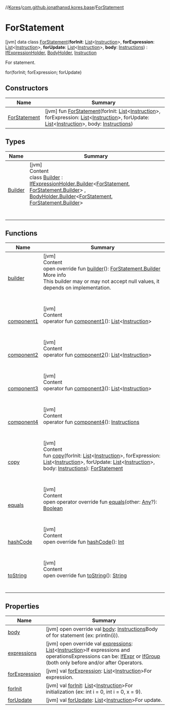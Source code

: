 //[Kores](../../index.md)/[com.github.jonathanxd.kores.base](../index.md)/[ForStatement](index.md)



# ForStatement  
 [jvm] data class [ForStatement](index.md)(**forInit**: [List](https://kotlinlang.org/api/latest/jvm/stdlib/kotlin.collections/-list/index.html)<[Instruction](../../com.github.jonathanxd.kores/-instruction/index.md)>, **forExpression**: [List](https://kotlinlang.org/api/latest/jvm/stdlib/kotlin.collections/-list/index.html)<[Instruction](../../com.github.jonathanxd.kores/-instruction/index.md)>, **forUpdate**: [List](https://kotlinlang.org/api/latest/jvm/stdlib/kotlin.collections/-list/index.html)<[Instruction](../../com.github.jonathanxd.kores/-instruction/index.md)>, **body**: [Instructions](../../com.github.jonathanxd.kores/-instructions/index.md)) : [IfExpressionHolder](../-if-expression-holder/index.md), [BodyHolder](../-body-holder/index.md), [Instruction](../../com.github.jonathanxd.kores/-instruction/index.md)

For statement.



for(forInit; forExpression; forUpdate)

   


## Constructors  
  
|  Name|  Summary| 
|---|---|
| <a name="com.github.jonathanxd.kores.base/ForStatement/ForStatement/#kotlin.collections.List[com.github.jonathanxd.kores.Instruction]#kotlin.collections.List[com.github.jonathanxd.kores.Instruction]#kotlin.collections.List[com.github.jonathanxd.kores.Instruction]#com.github.jonathanxd.kores.Instructions/PointingToDeclaration/"></a>[ForStatement](-for-statement.md)| <a name="com.github.jonathanxd.kores.base/ForStatement/ForStatement/#kotlin.collections.List[com.github.jonathanxd.kores.Instruction]#kotlin.collections.List[com.github.jonathanxd.kores.Instruction]#kotlin.collections.List[com.github.jonathanxd.kores.Instruction]#com.github.jonathanxd.kores.Instructions/PointingToDeclaration/"></a> [jvm] fun [ForStatement](-for-statement.md)(forInit: [List](https://kotlinlang.org/api/latest/jvm/stdlib/kotlin.collections/-list/index.html)<[Instruction](../../com.github.jonathanxd.kores/-instruction/index.md)>, forExpression: [List](https://kotlinlang.org/api/latest/jvm/stdlib/kotlin.collections/-list/index.html)<[Instruction](../../com.github.jonathanxd.kores/-instruction/index.md)>, forUpdate: [List](https://kotlinlang.org/api/latest/jvm/stdlib/kotlin.collections/-list/index.html)<[Instruction](../../com.github.jonathanxd.kores/-instruction/index.md)>, body: [Instructions](../../com.github.jonathanxd.kores/-instructions/index.md))   <br>


## Types  
  
|  Name|  Summary| 
|---|---|
| <a name="com.github.jonathanxd.kores.base/ForStatement.Builder///PointingToDeclaration/"></a>[Builder](-builder/index.md)| <a name="com.github.jonathanxd.kores.base/ForStatement.Builder///PointingToDeclaration/"></a>[jvm]  <br>Content  <br>class [Builder](-builder/index.md) : [IfExpressionHolder.Builder](../-if-expression-holder/-builder/index.md)<[ForStatement](index.md), [ForStatement.Builder](-builder/index.md)> , [BodyHolder.Builder](../-body-holder/-builder/index.md)<[ForStatement](index.md), [ForStatement.Builder](-builder/index.md)>   <br><br><br>


## Functions  
  
|  Name|  Summary| 
|---|---|
| <a name="com.github.jonathanxd.kores.base/ForStatement/builder/#/PointingToDeclaration/"></a>[builder](builder.md)| <a name="com.github.jonathanxd.kores.base/ForStatement/builder/#/PointingToDeclaration/"></a>[jvm]  <br>Content  <br>open override fun [builder](builder.md)(): [ForStatement.Builder](-builder/index.md)  <br>More info  <br>This builder may or may not accept null values, it depends on implementation.  <br><br><br>
| <a name="com.github.jonathanxd.kores.base/ForStatement/component1/#/PointingToDeclaration/"></a>[component1](component1.md)| <a name="com.github.jonathanxd.kores.base/ForStatement/component1/#/PointingToDeclaration/"></a>[jvm]  <br>Content  <br>operator fun [component1](component1.md)(): [List](https://kotlinlang.org/api/latest/jvm/stdlib/kotlin.collections/-list/index.html)<[Instruction](../../com.github.jonathanxd.kores/-instruction/index.md)>  <br><br><br>
| <a name="com.github.jonathanxd.kores.base/ForStatement/component2/#/PointingToDeclaration/"></a>[component2](component2.md)| <a name="com.github.jonathanxd.kores.base/ForStatement/component2/#/PointingToDeclaration/"></a>[jvm]  <br>Content  <br>operator fun [component2](component2.md)(): [List](https://kotlinlang.org/api/latest/jvm/stdlib/kotlin.collections/-list/index.html)<[Instruction](../../com.github.jonathanxd.kores/-instruction/index.md)>  <br><br><br>
| <a name="com.github.jonathanxd.kores.base/ForStatement/component3/#/PointingToDeclaration/"></a>[component3](component3.md)| <a name="com.github.jonathanxd.kores.base/ForStatement/component3/#/PointingToDeclaration/"></a>[jvm]  <br>Content  <br>operator fun [component3](component3.md)(): [List](https://kotlinlang.org/api/latest/jvm/stdlib/kotlin.collections/-list/index.html)<[Instruction](../../com.github.jonathanxd.kores/-instruction/index.md)>  <br><br><br>
| <a name="com.github.jonathanxd.kores.base/ForStatement/component4/#/PointingToDeclaration/"></a>[component4](component4.md)| <a name="com.github.jonathanxd.kores.base/ForStatement/component4/#/PointingToDeclaration/"></a>[jvm]  <br>Content  <br>operator fun [component4](component4.md)(): [Instructions](../../com.github.jonathanxd.kores/-instructions/index.md)  <br><br><br>
| <a name="com.github.jonathanxd.kores.base/ForStatement/copy/#kotlin.collections.List[com.github.jonathanxd.kores.Instruction]#kotlin.collections.List[com.github.jonathanxd.kores.Instruction]#kotlin.collections.List[com.github.jonathanxd.kores.Instruction]#com.github.jonathanxd.kores.Instructions/PointingToDeclaration/"></a>[copy](copy.md)| <a name="com.github.jonathanxd.kores.base/ForStatement/copy/#kotlin.collections.List[com.github.jonathanxd.kores.Instruction]#kotlin.collections.List[com.github.jonathanxd.kores.Instruction]#kotlin.collections.List[com.github.jonathanxd.kores.Instruction]#com.github.jonathanxd.kores.Instructions/PointingToDeclaration/"></a>[jvm]  <br>Content  <br>fun [copy](copy.md)(forInit: [List](https://kotlinlang.org/api/latest/jvm/stdlib/kotlin.collections/-list/index.html)<[Instruction](../../com.github.jonathanxd.kores/-instruction/index.md)>, forExpression: [List](https://kotlinlang.org/api/latest/jvm/stdlib/kotlin.collections/-list/index.html)<[Instruction](../../com.github.jonathanxd.kores/-instruction/index.md)>, forUpdate: [List](https://kotlinlang.org/api/latest/jvm/stdlib/kotlin.collections/-list/index.html)<[Instruction](../../com.github.jonathanxd.kores/-instruction/index.md)>, body: [Instructions](../../com.github.jonathanxd.kores/-instructions/index.md)): [ForStatement](index.md)  <br><br><br>
| <a name="kotlin/Any/equals/#kotlin.Any?/PointingToDeclaration/"></a>[equals](../../com.github.jonathanxd.kores.util/-simple-resolver/index.md#%5Bkotlin%2FAny%2Fequals%2F%23kotlin.Any%3F%2FPointingToDeclaration%2F%5D%2FFunctions%2F-1211764316)| <a name="kotlin/Any/equals/#kotlin.Any?/PointingToDeclaration/"></a>[jvm]  <br>Content  <br>open operator override fun [equals](../../com.github.jonathanxd.kores.util/-simple-resolver/index.md#%5Bkotlin%2FAny%2Fequals%2F%23kotlin.Any%3F%2FPointingToDeclaration%2F%5D%2FFunctions%2F-1211764316)(other: [Any](https://kotlinlang.org/api/latest/jvm/stdlib/kotlin/-any/index.html)?): [Boolean](https://kotlinlang.org/api/latest/jvm/stdlib/kotlin/-boolean/index.html)  <br><br><br>
| <a name="kotlin/Any/hashCode/#/PointingToDeclaration/"></a>[hashCode](../../com.github.jonathanxd.kores.util/-simple-resolver/index.md#%5Bkotlin%2FAny%2FhashCode%2F%23%2FPointingToDeclaration%2F%5D%2FFunctions%2F-1211764316)| <a name="kotlin/Any/hashCode/#/PointingToDeclaration/"></a>[jvm]  <br>Content  <br>open override fun [hashCode](../../com.github.jonathanxd.kores.util/-simple-resolver/index.md#%5Bkotlin%2FAny%2FhashCode%2F%23%2FPointingToDeclaration%2F%5D%2FFunctions%2F-1211764316)(): [Int](https://kotlinlang.org/api/latest/jvm/stdlib/kotlin/-int/index.html)  <br><br><br>
| <a name="kotlin/Any/toString/#/PointingToDeclaration/"></a>[toString](../../com.github.jonathanxd.kores.util/-simple-resolver/index.md#%5Bkotlin%2FAny%2FtoString%2F%23%2FPointingToDeclaration%2F%5D%2FFunctions%2F-1211764316)| <a name="kotlin/Any/toString/#/PointingToDeclaration/"></a>[jvm]  <br>Content  <br>open override fun [toString](../../com.github.jonathanxd.kores.util/-simple-resolver/index.md#%5Bkotlin%2FAny%2FtoString%2F%23%2FPointingToDeclaration%2F%5D%2FFunctions%2F-1211764316)(): [String](https://kotlinlang.org/api/latest/jvm/stdlib/kotlin/-string/index.html)  <br><br><br>


## Properties  
  
|  Name|  Summary| 
|---|---|
| <a name="com.github.jonathanxd.kores.base/ForStatement/body/#/PointingToDeclaration/"></a>[body](body.md)| <a name="com.github.jonathanxd.kores.base/ForStatement/body/#/PointingToDeclaration/"></a> [jvm] open override val [body](body.md): [Instructions](../../com.github.jonathanxd.kores/-instructions/index.md)Body of for statement (ex: println(i)).   <br>
| <a name="com.github.jonathanxd.kores.base/ForStatement/expressions/#/PointingToDeclaration/"></a>[expressions](expressions.md)| <a name="com.github.jonathanxd.kores.base/ForStatement/expressions/#/PointingToDeclaration/"></a> [jvm] open override val [expressions](expressions.md): [List](https://kotlinlang.org/api/latest/jvm/stdlib/kotlin.collections/-list/index.html)<[Instruction](../../com.github.jonathanxd.kores/-instruction/index.md)>If expressions and operationsExpressions can be: [IfExpr](../-if-expr/index.md) or [IfGroup](../-if-group/index.md) (both only before and/or after Operators.   <br>
| <a name="com.github.jonathanxd.kores.base/ForStatement/forExpression/#/PointingToDeclaration/"></a>[forExpression](for-expression.md)| <a name="com.github.jonathanxd.kores.base/ForStatement/forExpression/#/PointingToDeclaration/"></a> [jvm] val [forExpression](for-expression.md): [List](https://kotlinlang.org/api/latest/jvm/stdlib/kotlin.collections/-list/index.html)<[Instruction](../../com.github.jonathanxd.kores/-instruction/index.md)>For expression.   <br>
| <a name="com.github.jonathanxd.kores.base/ForStatement/forInit/#/PointingToDeclaration/"></a>[forInit](for-init.md)| <a name="com.github.jonathanxd.kores.base/ForStatement/forInit/#/PointingToDeclaration/"></a> [jvm] val [forInit](for-init.md): [List](https://kotlinlang.org/api/latest/jvm/stdlib/kotlin.collections/-list/index.html)<[Instruction](../../com.github.jonathanxd.kores/-instruction/index.md)>For initialization (ex: int i = 0, int i = 0, x = 9).   <br>
| <a name="com.github.jonathanxd.kores.base/ForStatement/forUpdate/#/PointingToDeclaration/"></a>[forUpdate](for-update.md)| <a name="com.github.jonathanxd.kores.base/ForStatement/forUpdate/#/PointingToDeclaration/"></a> [jvm] val [forUpdate](for-update.md): [List](https://kotlinlang.org/api/latest/jvm/stdlib/kotlin.collections/-list/index.html)<[Instruction](../../com.github.jonathanxd.kores/-instruction/index.md)>For update.   <br>

